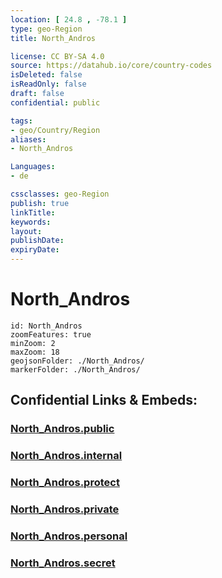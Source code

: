 ```yaml
---
location: [ 24.8 , -78.1 ] 
type: geo-Region
title: North_Andros

license: CC BY-SA 4.0
source: https://datahub.io/core/country-codes
isDeleted: false
isReadOnly: false
draft: false
confidential: public

tags:
- geo/Country/Region
aliases:
- North_Andros

Languages:
- de

cssclasses: geo-Region
publish: true
linkTitle: 
keywords: 
layout: 
publishDate: 
expiryDate: 
---
```


# North_Andros

```leaflet
id: North_Andros
zoomFeatures: true 
minZoom: 2 
maxZoom: 18
geojsonFolder: ./North_Andros/
markerFolder: ./North_Andros/
```


## Confidential Links & Embeds: 

### [North_Andros.public](/_public/\Earth\Continent\America~Caribbean\Bahamas\Districts~BahamasNorth_Andros.public.md) 

### [North_Andros.internal](/_internal/\Earth\Continent\America~Caribbean\Bahamas\Districts~BahamasNorth_Andros.internal.md) 

### [North_Andros.protect](/_protect/\Earth\Continent\America~Caribbean\Bahamas\Districts~BahamasNorth_Andros.protect.md) 

### [North_Andros.private](/_private/\Earth\Continent\America~Caribbean\Bahamas\Districts~BahamasNorth_Andros.private.md) 

### [North_Andros.personal](/_personal/\Earth\Continent\America~Caribbean\Bahamas\Districts~BahamasNorth_Andros.personal.md) 

### [North_Andros.secret](/_secret/\Earth\Continent\America~Caribbean\Bahamas\Districts~BahamasNorth_Andros.secret.md)

